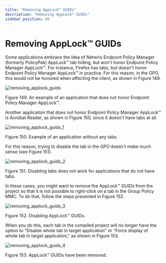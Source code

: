 ```yaml
---
title: "Removing AppLock™ GUIDs"
description: "Removing AppLock™ GUIDs"
sidebar_position: 80
---
```


# Removing AppLock™ GUIDs

Some applications embrace the idea of Netwrix Endpoint Policy Manager (formerly PolicyPak) AppLock™
tab hiding, but won't honor Endpoint Policy Manager AppLock™. For instance, Firefox has tabs, but
doesn't honor Endpoint Policy Manager AppLock™ in practice. For this reason, in the GPO, this would
not be honored when affecting the client, as shown in Figure 149.

![removing_applock_guids](/images/endpointpolicymanager/applicationsettings/designstudio/removing_applock_guids.webp)

Figure 149. An example of an application that does not honor Endpoint Policy Manager AppLock™.

Another application that does not honor Endpoint Policy Manager AppLock™ is Acrobat Reader, as
shown in Figure 150, since it doesn't have tabs at all.

![removing_applock_guids_1](/images/endpointpolicymanager/applicationsettings/designstudio/removing_applock_guids_1.webp)

Figure 150. Example of an application without any tabs.

For this reason, trying to disable the tab in the GPO doesn't make much sense (see Figure 151).

![removing_applock_guids_2](/images/endpointpolicymanager/applicationsettings/designstudio/removing_applock_guids_2.webp)

Figure 151. Disabling tabs does not work for applications that do not have tabs.

In these cases, you might want to remove the AppLock™ GUIDs from the project so that it is not
possible to right-click on a tab in the Group Policy MMC. To do that, follow the steps presented in
Figure 152.

![removing_applock_guids_3](/images/endpointpolicymanager/applicationsettings/designstudio/removing_applock_guids_3.webp)

Figure 152. Disabling AppLock™ GUIDs.

When you do this, each tab in the compiled project will no longer have the option to "Disable whole
tab in target application" or "Force display of whole tab in target application," as shown in
Figure 153.

![removing_applock_guids_4](/images/endpointpolicymanager/applicationsettings/designstudio/removing_applock_guids_4.webp)

Figure 153. AppLock™ GUIDs have been removed.
